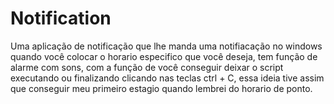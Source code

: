 # Notification

Uma aplicação de notificação que lhe manda uma notifiacação no windows quando você colocar o horario especifico que você deseja, tem função de alarme com sons, com a função de você conseguir deixar o script executando ou finalizando clicando nas teclas ctrl + C, essa ideia tive assim que conseguir meu primeiro estagio quando lembrei do horario de ponto.

